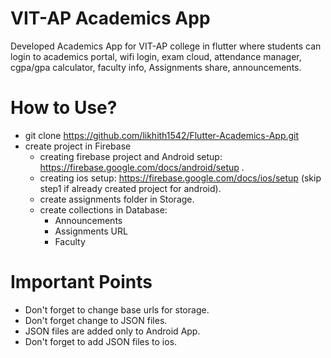 # VIT-AP Academics App

Developed Academics App for VIT-AP college in flutter where students can login to academics portal, wifi login, exam cloud, attendance manager, cgpa/gpa calculator, faculty info, Assignments share, announcements.

# How to Use?
* git clone https://github.com/likhith1542/Flutter-Academics-App.git
* create project in Firebase
  * creating firebase project and Android setup: https://firebase.google.com/docs/android/setup .
  * creating ios setup: https://firebase.google.com/docs/ios/setup (skip step1 if already created project for android).
  * create assignments folder in Storage.
  * create collections in Database:
     * Announcements
     * Assignments URL
     * Faculty

# Important Points
* Don't forget to change base urls for storage.
* Don't forget change to JSON files.
* JSON files are added only to Android App.
* Don't forget to add JSON files to ios.
